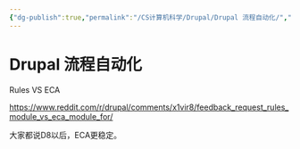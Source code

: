 ```yaml
---
{"dg-publish":true,"permalink":"/CS计算机科学/Drupal/Drupal 流程自动化/","tags":["Drupal"],"created":"2024-01-21T09:45:21.285+08:00","updated":"2024-03-20T22:58:52.991+08:00"}
---
```


# Drupal 流程自动化

Rules VS ECA

https://www.reddit.com/r/drupal/comments/x1vir8/feedback_request_rules_module_vs_eca_module_for/

大家都说D8以后，ECA更稳定。
